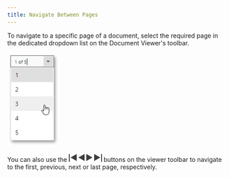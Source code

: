 ```yaml
---
title: Navigate Between Pages
---
```

To navigate to a specific page of a document, select the required page in the dedicated dropdown list on the Document Viewer's toolbar.

![EUD_HTML5DV_NavigateToPage](../../../../images/Img121838.png)

You can also use the ![web-designer-main-toolbar-first-page](../../../../images/Img24553.png) ![web-designer-main-toolbar-prev-page](../../../../images/Img24551.png) ![web-designer-main-toolbar-next-page](../../../../images/Img24552.png) ![web-designer-main-toolbar-last-page](../../../../images/Img24554.png) buttons on the viewer toolbar to navigate to the first, previous, next or last page, respectively.
